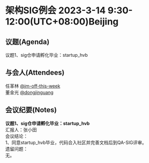 # 架构SIG例会 2023-3-14 9:30-12:00(UTC+08:00)Beijing

## 议题(Agenda)

议题1、sig仓申请孵化毕业：startup_hvb  

## 与会人(Attendees)

任革林 [@im-off-this-week](https://gitee.com/im-off-this-week)  
董金光 [@dongjinguang](https://gitee.com/dongjinguang)  

## 会议纪要(Notes)

**议题1、sig仓申请孵化毕业：startup_hvb**  
汇报人：张小田  
会议结论：  
1、同意startup_hvb毕业，代码合入社区并完善文档后到QA-SIG评审。  
遗留问题：  
无。  
